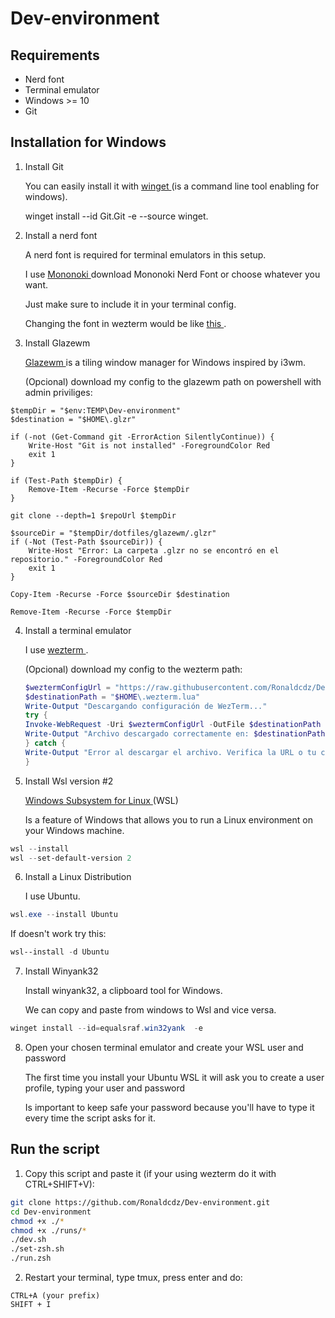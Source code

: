 # Dev-environment

## Requirements

- Nerd font
- Terminal emulator
- Windows >= 10
- Git

## Installation for Windows

1. Install Git

   You can easily install it with [ winget ](https://learn.microsoft.com/en-us/windows/package-manager/winget/) (is a command line tool enabling for windows).

   winget install --id Git.Git -e --source winget.

2. Install a nerd font

   A nerd font is required for terminal emulators in this setup.

   I use [ Mononoki ](https://www.nerdfonts.com/font-downloads) download Mononoki Nerd Font or choose whatever you want.

   Just make sure to include it in your terminal config.

   Changing the font in wezterm would be like [ this ](https://wezterm.org/config/fonts.html).

3. Install Glazewm

   [ Glazewm ](https://github.com/glzr-io/glazewm?tab=readme-ov-file#installation) is a tiling window manager for Windows inspired by i3wm.

   (Opcional) download my config to the glazewm path on powershell with admin priviliges:

```$repoUrl = "https://github.com/Ronaldcdz/Dev-environment.git"
$tempDir = "$env:TEMP\Dev-environment"
$destination = "$HOME\.glzr"

if (-not (Get-Command git -ErrorAction SilentlyContinue)) {
    Write-Host "Git is not installed" -ForegroundColor Red
    exit 1
}

if (Test-Path $tempDir) {
    Remove-Item -Recurse -Force $tempDir
}

git clone --depth=1 $repoUrl $tempDir

$sourceDir = "$tempDir/dotfiles/glazewm/.glzr"
if (-Not (Test-Path $sourceDir)) {
    Write-Host "Error: La carpeta .glzr no se encontró en el repositorio." -ForegroundColor Red
    exit 1
}

Copy-Item -Recurse -Force $sourceDir $destination

Remove-Item -Recurse -Force $tempDir
```

4. Install a terminal emulator

   I use [ wezterm ](https://wezterm.org/installation.html).

   (Opcional) download my config to the wezterm path:

   ```powershell
   $weztermConfigUrl = "https://raw.githubusercontent.com/Ronaldcdz/Dev-environment/blob/main/dotfiles/wezterm/.wezterm.lua"
   $destinationPath = "$HOME\.wezterm.lua"
   Write-Output "Descargando configuración de WezTerm..."
   try {
   Invoke-WebRequest -Uri $weztermConfigUrl -OutFile $destinationPath -ErrorAction Stop
   Write-Output "Archivo descargado correctamente en: $destinationPath"
   } catch {
   Write-Output "Error al descargar el archivo. Verifica la URL o tu conexión a internet."
   }
   ```

5. Install Wsl version #2

   [ Windows Subsystem for Linux ](https://learn.microsoft.com/en-us/windows/wsl/about)(WSL)

   Is a feature of Windows that allows you to run a Linux environment on your Windows machine.

```powershell
wsl --install
wsl --set-default-version 2
```

6. Install a Linux Distribution

   I use Ubuntu.

```powershell
wsl.exe --install Ubuntu
```

If doesn't work try this:

```powershell
wsl--install -d Ubuntu
```

7. Install Winyank32

   Install winyank32, a clipboard tool for Windows.

   We can copy and paste from windows to Wsl and vice versa.

```powershell
winget install --id=equalsraf.win32yank  -e
```

8. Open your chosen terminal emulator and create your WSL user and password

   The first time you install your Ubuntu WSL it will ask you to create a user profile, typing your user and password

   Is important to keep safe your password because you'll have to type it every time the
   script asks for it.

## Run the script

1. Copy this script and paste it (if your using wezterm do it with CTRL+SHIFT+V):

```bash
git clone https://github.com/Ronaldcdz/Dev-environment.git
cd Dev-environment
chmod +x ./*
chmod +x ./runs/*
./dev.sh
./set-zsh.sh
./run.zsh
```

2. Restart your terminal, type tmux, press enter and do:

```tmux
CTRL+A (your prefix)
SHIFT + I
```
